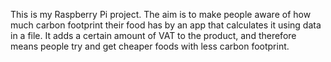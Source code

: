 This is my Raspberry Pi project.
The aim is to make people aware of how much carbon footprint their food has by an app that calculates it using data in a file.
It adds a certain amount of VAT to the product, and therefore means people try and get cheaper foods with less carbon footprint.
